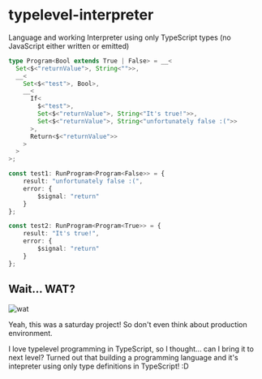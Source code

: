 # typelevel-interpreter
Language and working Interpreter using only TypeScript types (no JavaScript either written or emitted)

```typescript
type Program<Bool extends True | False> = __<
  Set<$<"returnValue">, String<"">>,
  __<
    Set<$<"test">, Bool>,
    __<
      If<
        $<"test">,
        Set<$<"returnValue">, String<"It's true!">>,
        Set<$<"returnValue">, String<"unfortunately false :(">>
      >,
      Return<$<"returnValue">>
    >
  >
>;

const test1: RunProgram<Program<False>> = {
    result: "unfortunately false :(",
    error: {
        $signal: "return"
    }
};

const test2: RunProgram<Program<True>> = {
    result: "It's true!",
    error: {
        $signal: "return"
    }
};
```

## Wait... WAT?
![wat](http://i0.kym-cdn.com/photos/images/newsfeed/000/173/576/Wat8.jpg?1315930535)

Yeah, this was a saturday project! So don't even think about production environment.

I love typelevel programming in TypeScript, so I thought... can I bring it to next level?
Turned out that building a programming language and it's intepreter using only type definitions in TypeScript! :D